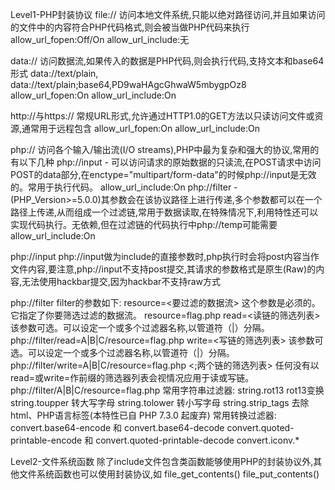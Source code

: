 Level1-PHP封装协议
file://
访问本地文件系统,只能以绝对路径访问,并且如果访问的文件中的内容符合PHP代码格式,则会被当做PHP代码来执行
allow_url_fopen:Off/On
allow_url_include:无

data://
访问数据流,如果传入的数据是PHP代码,则会执行代码,支持文本和base64形式
data://text/plain,<?php phpinfo();?>
data://text/plain;base64,PD9waHAgcGhwaW5mbygpOz8
allow_url_fopen:On
allow_url_include:On

http://与https://
常规URL形式,允许通过HTTP1.0的GET方法以只读访问文件或资源,通常用于远程包含
allow_url_fopen:On
allow_url_include:On

php://
访问各个输入/输出流(I/O streams),PHP中最为复杂和强大的协议,常用的有以下几种
php://input - 可以访问请求的原始数据的只读流,在POST请求中访问POST的data部分,在enctype="multipart/form-data"的时候php://input是无效的。常用于执行代码。 
allow_url_include:On
php://filter - (PHP_Version>=5.0.0)其参数会在该协议路径上进行传递,多个参数都可以在一个路径上传递,从而组成一个过滤链,常用于数据读取,在特殊情况下,利用特性还可以实现代码执行。无依赖,但在过滤链的代码执行中php://temp可能需要allow_url_include:On

php://input
php://input做为include的直接参数时,php执行时会将post内容当作文件内容,要注意,php://input不支持post提交,其请求的参数格式是原生(Raw)的内容,无法使用hackbar提交,因为hackbar不支持raw方式

php://filter
filter的参数如下:
resource=<要过滤的数据流>  这个参数是必须的。它指定了你要筛选过滤的数据流。  resource=flag.php
read=<读链的筛选列表>  该参数可选。可以设定一个或多个过滤器名称,以管道符（|）分隔。  php://filter/read=A|B|C/resource=flag.php
write=<写链的筛选列表>  该参数可选。可以设定一个或多个过滤器名称,以管道符（|）分隔。  php://filter/write=A|B|C/resource=flag.php
<;两个链的筛选列表>  任何没有以read=或write=作前缀的筛选器列表会视情况应用于读或写链。  php://filter/A|B|C/resource=flag.php
常用字符串过滤器:
string.rot13  rot13变换
string.toupper  转大写字母
string.tolower  转小写字母
string.strip_tags  去除html、PHP语言标签(本特性已自 PHP 7.3.0 起废弃)
常用转换过滤器:
convert.base64-encode 和 convert.base64-decode
convert.quoted-printable-encode 和 convert.quoted-printable-decode
convert.iconv.*

Level2-文件系统函数
除了include文件包含类函数能够使用PHP的封装协议外,其他文件系统函数也可以使用封装协议,如
file_get_contents()
file_put_contents()